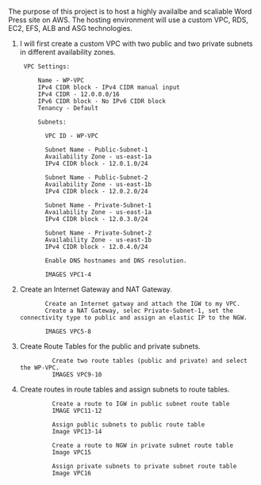 The purpose of this project is to host a highly availalbe and scaliable Word Press site on AWS. The hosting environment will use a custom VPC, RDS, EC2, EFS, ALB and ASG technologies.

1. I will first create a custom VPC with two public and two private subnets in different availability zones.
        
        VPC Settings:
            
            Name - WP-VPC
            IPv4 CIDR block - IPv4 CIDR manual input
            IPv4 CIDR - 12.0.0.0/16
            IPv6 CIDR block - No IPv6 CIDR block
            Tenancy - Default
            
            Subnets:
              
              VPC ID - WP-VPC
              
              Subnet Name - Public-Subnet-1
              Availability Zone - us-east-1a
              IPv4 CIDR block - 12.0.1.0/24
              
              Subnet Name - Public-Subnet-2
              Availability Zone - us-east-1b
              IPv4 CIDR block - 12.0.2.0/24
              
              Subnet Name - Private-Subnet-1
              Availability Zone - us-east-1a
              IPv4 CIDR block - 12.0.3.0/24
              
              Subnet Name - Private-Subnet-2
              Availability Zone - us-east-1b
              IPv4 CIDR block - 12.0.4.0/24
              
              Enable DNS hostnames and DNS resolution.
              
              IMAGES VPC1-4

2. Create an Internet Gateway and NAT Gateway.
             
              Create an Internet gatway and attach the IGW to my VPC. 
              Create a NAT Gateway, selec Private-Subnet-1, set the connectivity type to public and assign an elastic IP to the NGW.
              
              IMAGES VPC5-8

3. Create Route Tables for the public and private subnets.
                
                Create two route tables (public and private) and select the WP-VPC.
                IMAGES VPC9-10
                
4. Create routes in route tables and assign subnets to route tables.
                
                Create a route to IGW in public subnet route table 
                IMAGE VPC11-12
                
                Assign public subnets to public route table
                Image VPC13-14
                
                Create a route to NGW in private subnet route table
                Image VPC15
                
                Assign private subnets to private subnet route table
                Image VPC16
 
                
